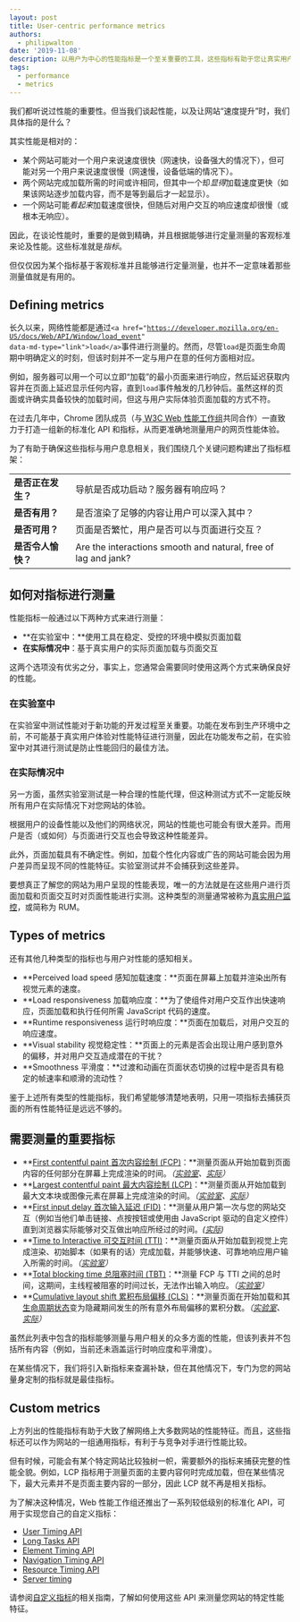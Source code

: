 ```yaml
---
layout: post
title: User-centric performance metrics
authors:
  - philipwalton
date: '2019-11-08'
description: 以用户为中心的性能指标是一个至关重要的工具，这些指标有助于您让真实用户受益，从而改进您的网站体验。
tags:
  - performance
  - metrics
---
```


我们都听说过性能的重要性。但当我们谈起性能，以及让网站“速度提升”时，我们具体指的是什么？

其实性能是相对的：

- 某个网站可能对一个用户来说速度很快（网速快，设备强大的情况下），但可能对另一个用户来说速度很慢（网速慢，设备低端的情况下）。
- 两个网站完成加载所需的时间或许相同，但其中一个却*显得*加载速度更快（如果该网站逐步加载内容，而不是等到最后才一起显示）。
- 一个网站可能*看起来*加载速度很快，但随后对用户交互的响应速度却很慢（或根本无响应）。

因此，在谈论性能时，重要的是做到精确，并且根据能够进行定量测量的客观标准来论及性能。这些标准就是*指标*。

但仅仅因为某个指标基于客观标准并且能够进行定量测量，也并不一定意味着那些测量值就是有用的。

## Defining metrics

长久以来，网络性能都是通过<code>&lt;a href="https://developer.mozilla.org/en-US/docs/Web/API/Window/load_event" data-md-type="link"&gt;load&lt;/a&gt;</code>事件进行测量的。然而，尽管<code>load</code>是页面生命周期中明确定义的时刻，但该时刻并不一定与用户在意的任何方面相对应。

例如，服务器可以用一个可以立即“加载”的最小页面来进行响应，然后延迟获取内容并在页面上延迟显示任何内容，直到`load`事件触发的几秒钟后。虽然这样的页面或许确实具备较快的加载时间，但这与用户实际体验页面加载的方式不符。

在过去几年中，Chrome 团队成员（与[ W3C Web 性能工作组](https://www.w3.org/webperf/)共同合作）一直致力于打造一组新的标准化 API 和指标，从而更准确地测量用户的网页性能体验。

为了有助于确保这些指标与用户息息相关，我们围绕几个关键问题构建出了指标框架：

<table id="questions">
  <tr>
    <td><strong>是否正在发生？</strong></td>
    <td>导航是否成功启动？服务器有响应吗？</td>
  </tr>
  <tr>
    <td><strong>是否有用？</strong></td>
    <td>是否渲染了足够的内容让用户可以深入其中？</td>
  </tr>
  <tr>
    <td><strong>是否可用？</strong></td>
    <td>页面是否繁忙，用户是否可以与页面进行交互？</td>
  </tr>
  <tr>
    <td><strong>是否令人愉快？</strong></td>
    <td>Are the interactions smooth and natural, free of lag and jank?</td>
  </tr>
</table>

## 如何对指标进行测量

性能指标一般通过以下两种方式来进行测量：

- **在实验室中：**使用工具在稳定、受控的环境中模拟页面加载
- **在实际情况中**：基于真实用户的实际页面加载与页面交互

这两个选项没有优劣之分，事实上，您通常会需要同时使用这两个方式来确保良好的性能。

### 在实验室中

在实验室中测试性能对于新功能的开发过程至关重要。功能在发布到生产环境中之前，不可能基于真实用户体验对性能特征进行测量，因此在功能发布之前，在实验室中对其进行测试是防止性能回归的最佳方法。

### 在实际情况中

另一方面，虽然实验室测试是一种合理的性能代理，但这种测试方式不一定能反映所有用户在实际情况下对您网站的体验。

根据用户的设备性能以及他们的网络状况，网站的性能也可能会有很大差异。而用户是否（或如何）与页面进行交互也会导致这种性能差异。

此外，页面加载具有不确定性。例如，加载个性化内容或广告的网站可能会因为用户差异而呈现不同的性能特征。实验室测试并不会捕获到这些差异。

要想真正了解您的网站为用户呈现的性能表现，唯一的方法就是在这些用户进行页面加载和页面交互时对页面性能进行实测。这种类型的测量通常被称为[真实用户监控](https://en.wikipedia.org/wiki/Real_user_monitoring)，或简称为 RUM。

## Types of metrics

还有其他几种类型的指标也与用户对性能的感知相关。

- **Perceived load speed 感知加载速度：**页面在屏幕上加载并渲染出所有视觉元素的速度。
- **Load responsiveness 加载响应度：**为了使组件对用户交互作出快速响应，页面加载和执行任何所需 JavaScript 代码的速度。
- **Runtime responsiveness 运行时响应度：**页面在加载后，对用户交互的响应速度。
- **Visual stability 视觉稳定性：**页面上的元素是否会出现让用户感到意外的偏移，并对用户交互造成潜在的干扰？
- **Smoothness 平滑度：**过渡和动画在页面状态切换的过程中是否具有稳定的帧速率和顺滑的流动性？

鉴于上述所有类型的性能指标，我们希望能够清楚地表明，只用一项指标去捕获页面的所有性能特征是远远不够的。

## 需要测量的重要指标

- **[First contentful paint 首次内容绘制 (FCP)](/fcp/)：**测量页面从开始加载到页面内容的任何部分在屏幕上完成渲染的时间。*（[实验室](#in-the-lab)、[实际](#in-the-field)）*
- **[Largest contentful paint 最大内容绘制 (LCP)](/lcp/)：**测量页面从开始加载到最大文本块或图像元素在屏幕上完成渲染的时间。*（[实验室](#in-the-lab)、[实际](#in-the-field)）*
- **[First input delay 首次输入延迟 (FID)](/fid/)：**测量从用户第一次与您的网站交互（例如当他们单击链接、点按按钮或使用由 JavaScript 驱动的自定义控件）直到浏览器实际能够对交互做出响应所经过的时间。*([实际](#in-the-field))*
- **[Time to Interactive 可交互时间 (TTI)](/tti/)：**测量页面从开始加载到视觉上完成渲染、初始脚本（如果有的话）完成加载，并能够快速、可靠地响应用户输入所需的时间。*（[实验室](#in-the-lab)）*
- **[Total blocking time 总阻塞时间 (TBT)](/tbt/)：**测量 FCP 与 TTI 之间的总时间，这期间，主线程被阻塞的时间过长，无法作出输入响应。*（[实验室](#in-the-lab)）*
- **[Cumulative layout shift 累积布局偏移 (CLS)](/cls/)：**测量页面在开始加载和其[生命周期状态](https://developers.google.com/web/updates/2018/07/page-lifecycle-api)变为隐藏期间发生的所有意外布局偏移的累积分数。*（[实验室](#in-the-lab)、[实际](#in-the-field)）*

虽然此列表中包含的指标能够测量与用户相关的众多方面的性能，但该列表并不包括所有内容（例如，当前还未涵盖运行时响应度和平滑度）。

在某些情况下，我们将引入新指标来查漏补缺，但在其他情况下，专门为您的网站量身定制的指标就是最佳指标。

## Custom metrics

上方列出的性能指标有助于大致了解网络上大多数网站的性能特征。而且，这些指标还可以作为网站的一组通用指标，有利于与竞争对手进行性能比较。

但有时候，可能会有某个特定网站比较独树一帜，需要额外的指标来捕获完整的性能全貌。例如，LCP 指标用于测量页面的主要内容何时完成加载，但在某些情况下，最大元素并不是页面主要内容的一部分，因此 LCP 就不再是相关指标。

为了解决这种情况，Web 性能工作组还推出了一系列较低级别的标准化 API，可用于实现您自己的自定义指标：

- [User Timing API](https://w3c.github.io/user-timing/)
- [Long Tasks API](https://w3c.github.io/longtasks/)
- [Element Timing API](https://wicg.github.io/element-timing/)
- [Navigation Timing API](https://w3c.github.io/navigation-timing/)
- [Resource Timing API](https://w3c.github.io/resource-timing/)
- [Server timing](https://w3c.github.io/server-timing/)

请参阅[自定义指标](/custom-metrics/)的相关指南，了解如何使用这些 API 来测量您网站的特定性能特征。
